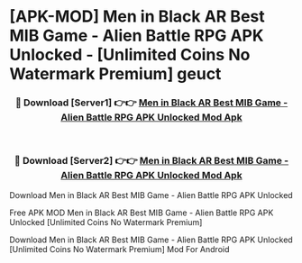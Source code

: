 # [APK-MOD] Men in Black AR  Best MIB Game - Alien Battle RPG APK Unlocked - [Unlimited Coins No Watermark Premium] geuct



<div align="center">
<h3>🔴 Download [Server1] 👉👉 <a href="https://momento.my/?title=Men_in_Black_AR__Best_MIB_Game_-_Alien_Battle_RPG_APK_Unlocked">Men in Black AR  Best MIB Game - Alien Battle RPG APK Unlocked Mod Apk</a></h3><br>

<h3>🔴 Download [Server2] 👉👉 <a href="https://momento.my/?title=Men_in_Black_AR__Best_MIB_Game_-_Alien_Battle_RPG_APK_Unlocked">Men in Black AR  Best MIB Game - Alien Battle RPG APK Unlocked Mod Apk</a></h3>
</div>



Download Men in Black AR  Best MIB Game - Alien Battle RPG APK Unlocked 

Free APK MOD Men in Black AR  Best MIB Game - Alien Battle RPG APK Unlocked [Unlimited Coins No Watermark Premium]

Download Men in Black AR  Best MIB Game - Alien Battle RPG APK Unlocked [Unlimited Coins No Watermark Premium] Mod For Android
